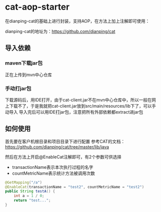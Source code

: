 # cat-aop-starter

在dianping-cat的基础上进行封装，支持AOP，在方法上加上注解即可使用：

dianping-cat的地址为：https://github.com/dianping/cat

## 导入依赖

### maven下载jar包

正在上传到mvn中心仓库

### 手动打jar包

下载源码后，用IDE打开，由于cat-client.jar不在mvn中心仓库中，所以一般在网上下载不了，于是我就把cat-client.jar放到src/main/resources/lib下了，可以手动导入
导入完后可以用IDE打jar包，注意把所有外部依赖都extract进jar包

## 如何使用

首先要在客户机根目录和项目目录下进行配置
参考CAT的文档：https://github.com/dianping/cat/tree/master/lib/java

然后在方法上开启@EnableCat注解即可，有2个参数可供选择

-   transactionName表示本次执行过程的名字
-   countMetricName表示统计方法被调用次数

```java
@GetMapping("/a")
@EnableCat(transactionName = "test2", countMetricName = "test2")
public String testA() {
    int a = 1 / 0;
    return "test...";
}
```

